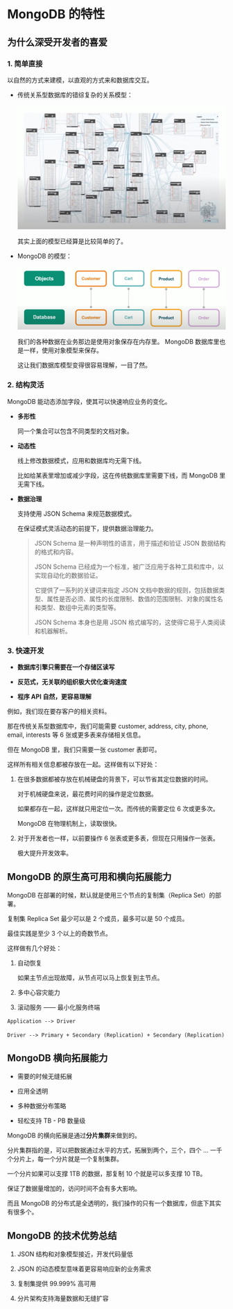 # MongoDB 的特性

## 为什么深受开发者的喜爱

### 1. 简单直接

以自然的方式来建模，以直观的方式来和数据库交互。

- 传统关系型数据库的错综复杂的关系模型：

  ![传统关系型数据库的错综复杂的关系模型](./images/rdbms_module.jpeg)

  其实上面的模型已经算是比较简单的了。

- MongoDB 的模型：

  ![MongoDB的模型](./images/mongodb_module.png)

  我们的各种数据在业务那边是使用对象保存在内存里。
  MongoDB 数据库里也是一样，使用对象模型来保存。

  这让我们数据库模型变得很容易理解，一目了然。

### 2. 结构灵活

MongoDB 能动态添加字段，使其可以快速响应业务的变化。

- **多形性**

  同一个集合可以包含不同类型的文档对象。

- **动态性**

  线上修改数据模式，应用和数据库均无需下线。

  比如给某表里增加或减少字段，这在传统数据库里需要下线，而 MongoDB 里无需下线。

- **数据治理**

  支持使用 JSON Schema 来规范数据模式。

  在保证模式灵活动态的前提下，提供数据治理能力。

  > JSON Schema 是一种声明性的语言，用于描述和验证 JSON 数据结构的格式和内容。
  >
  > JSON Schema 已经成为一个标准，被广泛应用于各种工具和库中，以实现自动化的数据验证。
  >
  > 它提供了一系列的关键词来指定 JSON 文档中数据的规则，包括数据类型、属性是否必须、属性的长度限制、数值的范围限制、对象的属性名和类型、数组中元素的类型等。
  >
  > JSON Schema 本身也是用 JSON 格式编写的，这使得它易于人类阅读和机器解析。

### 3. 快速开发

- **数据库引擎只需要在一个存储区读写**

- **反范式，无关联的组织极大优化查询速度**

- **程序 API 自然，更容易理解**

例如，我们现在要存客户的相关资料。

那在传统关系型数据库中，我们可能需要 customer, address, city, phone, email, interests 等 6 张或更多表来存储相关信息。

但在 MongoDB 里，我们只需要一张 customer 表即可。

这样所有相关信息都被存放在一起。这样做有以下好处：

1. 在很多数据都被存放在机械硬盘的背景下，可以节省其定位数据的时间。

   对于机械硬盘来说，最花费时间的操作是定位数据。

   如果都存在一起，这样就只用定位一次。而传统的需要定位 6 次或更多次。

   MongoDB 在物理机制上，读取很快。

2. 对于开发者也一样，以前要操作 6 张表或更多表，但现在只用操作一张表。

   极大提升开发效率。

## MongoDB 的原生高可用和横向拓展能力

MongoDB 在部署的时候，默认就是使用三个节点的复制集（Replica Set）的部署。

复制集 Replica Set 最少可以是 2 个成员，最多可以是 50 个成员。

最佳实践是至少 3 个以上的奇数节点。

这样做有几个好处：

1. 自动恢复

   如果主节点出现故障，从节点可以马上恢复到主节点。

2. 多中心容灾能力

3. 滚动服务 —— 最小化服务终端

```
Application --> Driver

Driver --> Primary + Secondary (Replication) + Secondary (Replication)
```

## MongoDB 横向拓展能力

- 需要的时候无缝拓展

- 应用全透明

- 多种数据分布策略

- 轻松支持 TB - PB 数量级

MongoDB 的横向拓展是通过**分片集群**来做到的。

分片集群指的是，可以把数据通过水平的方式，拓展到两个，三个，四个 ... 一千个分片上，每一个分片就是一个复制集群。

一个分片如果可以支撑 1TB 的数据，那复制 10 个就是可以多支撑 10 TB。

保证了数据量增加的，访问时间不会有多大影响。

而且 MongoDB 的分布式是全透明的，我们操作的只有一个数据库，但底下其实有很多个。

## MongoDB 的技术优势总结

1. JSON 结构和对象模型接近，开发代码量低

2. JSON 的动态模型意味着更容易响应新的业务需求

3. 复制集提供 99.999% 高可用

4. 分片架构支持海量数据和无缝扩容
